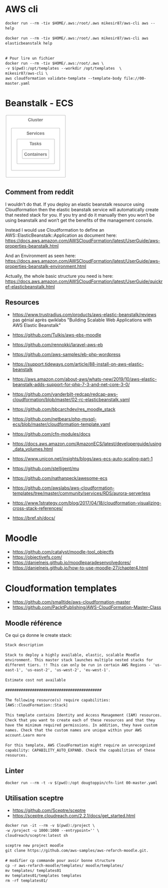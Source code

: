 # AWS cli
```
docker run --rm -tiv $HOME/.aws:/root/.aws mikesir87/aws-cli aws --help

docker run --rm -tiv $HOME/.aws:/root/.aws mikesir87/aws-cli aws elasticbeanstalk help


# Pour lire un fichier 
docker run --rm -tiv $HOME/.aws:/root/.aws \
-v $(pwd):/opt/templates --workdir /opt/templates  \
mikesir87/aws-cli \
aws cloudformation validate-template --template-body file://00-master.yaml

```

# Beanstalk - ECS

![ECS overview](assets/cluster-ecs.png)

## Comment from reddit
I wouldn’t do that. If you deploy an elastic beanstalk resource using Cloudformation then the elastic beanstalk service will automatically create that nested stack for you. If you try and do it manually then you won’t be using beanstalk and won’t get the benefits of the management console.

Instead I would use Cloudformation to define an AWS::ElasticBeanstalk::Application as document here: https://docs.aws.amazon.com/AWSCloudFormation/latest/UserGuide/aws-properties-beanstalk.html

And an Environment as seen here: https://docs.aws.amazon.com/AWSCloudFormation/latest/UserGuide/aws-properties-beanstalk-environment.html

Actually, the whole basic structure you need is here: https://docs.aws.amazon.com/AWSCloudFormation/latest/UserGuide/quickref-elasticbeanstalk.html

## Resources

- https://www.trustradius.com/products/aws-elastic-beanstalk/reviews pas génial après qwiklabs "Building Scalable Web Applications with AWS Elastic Beanstalk"

- https://github.com/Tulkis/aws-ebs-moodle
- https://github.com/rennokki/laravel-aws-eb
- https://github.com/aws-samples/eb-php-wordpress
- https://support.tideways.com/article/88-install-on-aws-elastic-beanstalk
- https://aws.amazon.com/about-aws/whats-new/2019/10/aws-elastic-beanstalk-adds-support-for-php-7-3-and-net-core-3-0/
- https://github.com/vanderbilt-redcap/redcap-aws-cloudformation/blob/master/02-rc-elasticbeanstalk.yaml

- https://github.com/bbcarchdev/res_moodle_stack
- https://github.com/netbears/php-mysql-ecs/blob/master/cloudformation-template.yaml
- https://github.com/cfn-modules/docs
- https://docs.aws.amazon.com/AmazonECS/latest/developerguide/using_data_volumes.html
- https://www.unicon.net/insights/blogs/aws-ecs-auto-scaling-part-1

- https://github.com/stelligent/mu
- https://github.com/nathanpeck/awesome-ecs

- https://github.com/awslabs/aws-cloudformation-templates/tree/master/community/services/RDS/aurora-serverless

- https://www.1strategy.com/blog/2017/04/18/cloudformation-visualizing-cross-stack-references/

- https://bref.sh/docs/

# Moodle
- https://github.com/catalyst/moodle-tool_objectfs
- https://objectivefs.com/
- https://danielneis.github.io/moodleparadesenvolvedores/
- https://danielneis.github.io/how-to-use-moodle-27/chapter4.html

# Cloudformation templates

- https://github.com/smalltide/aws-cloudformation-master
- https://github.com/PacktPublishing/AWS-CloudFormation-Master-Class

## Moodle référence
Ce qui ça donne le create stack:
```
Stack description

Stack to deploy a highly available, elastic, scalable Moodle environment. This master stack launches multiple nested stacks for different tiers. !! This can only be run in certain AWS Regions - 'us-east-1', 'us-east-2', 'us-west-2', 'eu-west-1'.

Estimate cost not available

###########################################

The following resource(s) require capabilities: [AWS::CloudFormation::Stack]

This template contains Identity and Access Management (IAM) resources. Check that you want to create each of these resources and that they have the minimum required permissions. In addition, they have custom names. Check that the custom names are unique within your AWS account.Learn more

For this template, AWS CloudFormation might require an unrecognized capability: CAPABILITY_AUTO_EXPAND. Check the capabilities of these resources.
```

## Linter


```
docker run --rm -t -v $(pwd):/opt dougtoppin/cfn-lint 00-master.yaml
```



## Utilisation sceptre

- https://github.com/Sceptre/sceptre
- https://sceptre.cloudreach.com/2.2.1/docs/get_started.html

```
docker run -it --rm -v $(pwd):/project \
-w /project -u 1000:1000 --entrypoint='' \
cloudreach/sceptre:latest sh

sceptre new project moodle
git clone https://github.com/aws-samples/aws-refarch-moodle.git.

# modifier cp commande pour avoir bonne structure
cp -r aws-refarch-moodle/templates/ moodle/templates/
mv templates/ templates01
mv templates01/templates templates
rm -rf templates01/
```
